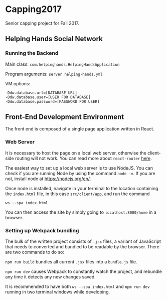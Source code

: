# Capping2017
Senior capping project for Fall 2017.
## Helping Hands Social Network
### Running the Backend
Main class:
```com.helpinghands.HelpingHandsApplication```

Program arguments:
```server helping-hands.yml```

VM options:
```
-Ddw.database.url=[DATABASE URL]
-Ddw.database.user=[USER FOR DATABASE]
-Ddw.database.password=[PASSWORD FOR USER]
```


## Front-End Development Environment

The front end is composed of a single page application written in React.

### Web Server

It is necessary to host the page on a local web server, otherwise the client-side routing will not work. You can read more about `react-router` [here](https://reacttraining.com/react-router/).

The easiest way to set up a local web server is to use NodeJS. You can check if you are running Node by using the command `node -v`. If you are not, install node at https://nodejs.org/en/.

Once node is installed, navigate in your terminal to the location containing the `index.html` file, in this case `src/client/app`, and run the command

`ws --spa index.html`

You can then access the site by simply going to `localhost:8000/home` in a browser.

### Setting up Webpack bundling

The bulk of the written project consists of `.jsx` files, a variant of JavaScript that needs to converted and bundled to be readable by the browser. There are two commands to do so:

`npm run build` bundles all current `.jsx` files into a `bundle.js` file.

`npm run dev` causes Webpack to constantly watch the project, and rebundle any time it detects any new changes saved.


It is recommended to have both `ws --spa index.html` and `npm run dev` running in two terminal windows while developing.

